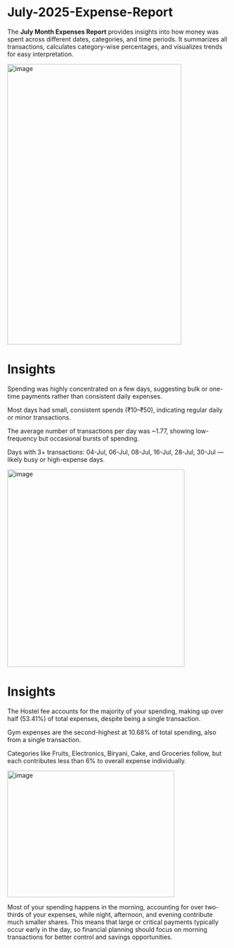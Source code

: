 # July-2025-Expense-Report
The **July Month Expenses Report** provides insights into how money was spent across different dates, categories, and time periods.   It summarizes all transactions, calculates category-wise percentages, and visualizes trends for easy interpretation.

<img width="396" height="639" alt="image" src="https://github.com/user-attachments/assets/40e6d5bf-474a-4b7c-855f-4fda4f6de8f6" />

# Insights

Spending was highly concentrated on a few days, suggesting bulk or one-time payments rather than consistent daily expenses.

Most days had small, consistent spends (₹10–₹50), indicating regular daily or minor transactions.

The average number of transactions per day was ~1.77, showing low-frequency but occasional bursts of spending.

Days with 3+ transactions: 04-Jul, 06-Jul, 08-Jul, 16-Jul, 28-Jul, 30-Jul — likely busy or high-expense days.

<img width="403" height="450" alt="image" src="https://github.com/user-attachments/assets/67551cd8-8856-4a38-bac1-ea19c1585ae2" />

# Insights

The Hostel fee accounts for the majority of your spending, making up over half (53.41%) of total expenses, despite being a single transaction.​

Gym expenses are the second-highest at 10.68% of total spending, also from a single transaction.​

Categories like Fruits, Electronics, Biryani, Cake, and Groceries follow, but each contributes less than 6% to overall expense individually.

<img width="380" height="288" alt="image" src="https://github.com/user-attachments/assets/d70c345d-035e-4d83-9f04-ca2cf47c9627" />


Most of your spending happens in the morning, accounting for over two-thirds of your expenses, while night, afternoon, and evening contribute much smaller shares. This means that large or critical payments typically occur early in the day, so financial planning should focus on morning transactions for better control and savings opportunities.







